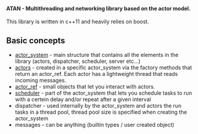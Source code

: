 #### ATAN - Multithreading and networking library based on the actor model.

This library is written in c++11 and heavily relies on boost.

Basic concepts
---
 * [actor_system](https://github.com/heftyy/bumbler/tree/master/shared/atan/actor_system) - main structure that contains all the elements in the library (actors, dispatcher, scheduler, server etc...)
 * [actors](https://github.com/heftyy/bumbler/tree/master/shared/atan/actor) - created in a specific actor_system via the factory methods that return an actor_ref. Each actor has a lightweight thread that reads incoming messages.
 * [actor_ref](https://github.com/heftyy/bumbler/tree/master/shared/atan/actor/actor_ref) - small objects that let you interact with actors.
 * [scheduler](https://github.com/heftyy/bumbler/tree/master/shared/atan/scheduler) - part of the actor_system that lets you schedule tasks to run with a certein delay and/or repeat after a given interval
 * dispatcher - used internally by the actor_system and actors the run tasks in a thread pool, thread pool size is specified when creating the actor_system
 * messages - can be anything (builtin types / user created object) 
